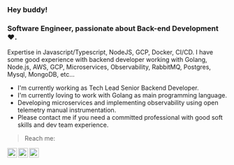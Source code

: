 ### Hey buddy!

### Software Engineer, passionate about Back-end Development :heart:.

Expertise in Javascript/Typescript, NodeJS, GCP, Docker, CI/CD. I have some good experience with backend developer working with Golang, Node.js, AWS, GCP, Microservices, Observability, RabbitMQ, Postgres, Mysql, MongoDB, etc...

- I'm currently working as Tech Lead Senior Backend Developer.
- I'm currently loving to work with Golang as main programming language.
- Developing microservices and implementing observability using open telemetry manual instrumentation.
- Please contact me if you need a committed professional with good soft skills and dev team experience.

> Reach me:
<a href="https://www.linkedin.com/in/viniciusmvn">
  <img align="left" alt="My LinkdeIn" width="22px" src="https://www.svgrepo.com/show/138936/linkedin.svg" />
</a>
<a href="mailto:viniciusmvn@pm.me">
  <img align="left" alt="Mail me" width="22px" src="https://www.svgrepo.com/show/145950/email.svg" />
</a>
<a href="https://t.me/bertinnn">
  <img align="left" alt="My Telegram" width="22px" src="https://www.svgrepo.com/show/354443/telegram.svg" />
</a>
